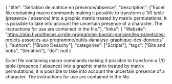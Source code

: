{
  "title": "Sériation de matrice en présence/absence",
  "description": ["Excel file containing macro commands making it possible to transform a 1/0 table (presence / absence) into a graphic matrix treated by matrix permutations; it is possible to take into account the uncertain presence of a character. The instructions for use are contained in the file."],
  "links": {
    "Website": "https://abp.hypotheses.org/le-programme-bassin-parisien/les-projets/les-projets-associes-au-programme/outils-danalyse-graphique-des-donnees"
  },
  "authors": ["Bruno Desachy"],
  "categories": ["Scripts"],
  "tags": ["Bits and bobs", "Seriation"],
  "doi": null
}

<!-- Generated by csv2md.R – do not edit by hand -->

Excel file containing macro commands making it possible to transform a 1/0 table (presence / absence) into a graphic matrix treated by matrix permutations; it is possible to take into account the uncertain presence of a character. The instructions for use are contained in the file.